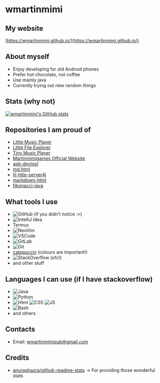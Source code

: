 # wmartinmimi

<!--
**wmartinmimi/wmartinmimi** is a ✨ _special_ ✨ repository because its `README.md` (this file) appears on your GitHub profile.

Here are some ideas to get you started:

- 🔭 I’m currently working on ...
- 🌱 I’m currently learning ...
- 👯 I’m looking to collaborate on ...
- 🤔 I’m looking for help with ...
- 💬 Ask me about ...
- 📫 How to reach me: ...
- 😄 Pronouns: ...
- ⚡ Fun fact: ...
-->

## My website

[https://wmartinmimi.github.io/](https://wmartinmimi.github.io/)

## About myself

- Enjoy developing for old Android phones
- Prefer hot chocolate, not coffee
- Use mainly java
- Currently trying out new random things

## Stats (why not)

[![wmartinmimi's GitHub stats](https://github-readme-stats.vercel.app/api?username=wmartinmimi&count_private=true&show_icons=true&include_all_commits=true)](https://github.com/wmartinmimi)

## Repositories I am proud of

- [Little Music Player](https://github.com/martinmimigames/little-music-player)
- [Little File Explorer](https://github.com/martinmimigames/little-file-explorer)
- [Tiny Music Player](https://github.com/martinmimigames/tiny-music-player)
- [Martinmimigames Official Website](https://github.com/martinmimigames/martinmimigames.github.io)
- [apk-devtool](https://github.com/wmartinmimi/apk-devtool)
- [md.html](https://github.com/wmartinmimi/md.html)
- [lil-http-server4j](https://github.com/wmartinmimi/lil-http-server4j)
- [markdown-html](https://github.com/wmartinmimi/markdown-html)
- [fibonacci-java](https://github.com/wmartinmimi/fibonacci-java)

## What tools I use

- ![GitHub](https://img.shields.io/badge/-GitHub-black?style=flat&logo=github&color=181717) (if you didn't notice :>)
- ![IntelliJ Idea](https://img.shields.io/badge/-IntelliJ%20Idea-black?style=flat&logo=intellijidea&logoColor=000000&labelColor=ffffff&color=6B57FF)
- Termux
- ![NeoVim](https://img.shields.io/badge/-Neovim-black?style=flat&logo=neovim&color=57A143&labelColor=0e588b)
- ![VSCode](https://img.shields.io/badge/-VSCode-black?style=flat&logo=visualstudiocode&logoColor=007ACC&color=007ACC&labelColor=000000)
- ![GitLab](https://img.shields.io/badge/-GitLab-black?style=flat&logo=gitlab&labelColor=ffffff&color=FC6D26)
- ![Git](https://img.shields.io/badge/-Git-black?style=flat&logo=git&color=F05032&labelColor=000000)
- [catppuccin](https://github.com/catppuccin/catppuccin) (colours are important!)
- ![StackOverflow](https://img.shields.io/badge/-StackOverflow-black?style=flat&logo=stackoverflow&color=F58025&labelColor=000000) (ofc!)
- and other stuff

## Languages I can use (if I have stackoverflow)
- ![Java](https://img.shields.io/badge/-Java-black?style=flat&logo=openjdk&logoColor=000000&labelColor=ffffff&color=f73534)
- ![Python](https://img.shields.io/badge/-Python-F7DF1E?style=flat&logo=python&logoColor=F7DF1E&labelColor=3776AB)
- ![Html](https://img.shields.io/badge/-Html-E34F26?style=flat&logo=html5&logoColor=white)
  ![CSS](https://img.shields.io/badge/-CSS-1572B6?style=flat&logo=css3)
  ![JS](https://img.shields.io/badge/-JavaScript-black?style=flat&logo=javascript)
- ![Bash](https://img.shields.io/badge/-Bash-3e474a?style=flat&logo=gnubash)
- and others

## Contacts

- Email: wmartinmimipub@gmail.com

## Credits

- [anuraghazra/github-readme-stats](https://github.com/anuraghazra/github-readme-stats) -> For providing those wonderful stats
